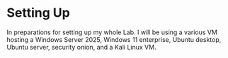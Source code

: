 # Setting Up
In preparations for setting up my whole Lab. I will be using a various VM hosting a Windows Server 2025, Windows 11 enterprise, Ubuntu desktop, Ubuntu server, security onion, and a Kali Linux VM.
